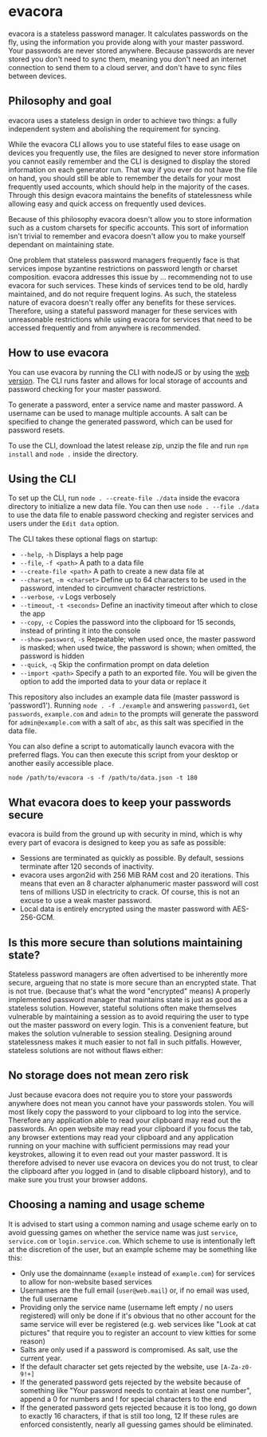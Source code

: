# evacora
evacora is a stateless password manager. It calculates passwords on the fly, using the information you provide along with your master password. Your passwords are never stored anywhere. Because passwords are never stored you don't need to sync them, meaning you don't need an internet connection to send them to a cloud server, and don't have to sync files between devices.

## Philosophy and goal
evacora uses a stateless design in order to achieve two things: a fully independent system and abolishing the requirement for syncing.

While the evacora CLI allows you to use stateful files to ease usage on devices you frequently use, the files are designed to never store information you cannot easily remember and the CLI is designed to display the stored information on each generator run. That way if you ever do not have the file on hand, you should still be able to remember the details for your most frequently used accounts, which should help in the majority of the cases. Through this design evacora maintains the benefits of statelessness while allowing easy and quick access on frequently used devices.

Because of this philosophy evacora doesn't allow you to store information such as a custom charsets for specific accounts. This sort of information isn't trivial to remember and evacora doesn't allow you to make yourself dependant on maintaining state.

One problem that stateless password managers frequently face is that services impose byzantine restrictions on password length or charset composition. evacora addresses this issue by ... recommending not to use evacora for such services. These kinds of services tend to be old, hardly maintained, and do not require frequent logins. As such, the stateless nature of evacora doesn't really offer any benefits for these services. Therefore, using a stateful password manager for these services with unreasonable restrictions while using evacora for services that need to be accessed frequently and from anywhere is recommended.

## How to use evacora
You can use evacora by running the CLI with nodeJS or by using the [web version](https://mahakadema.github.io/evacora). The CLI runs faster and allows for local storage of accounts and password checking for your master password.

To generate a password, enter a service name and master password. A username can be used to manage multiple accounts. A salt can be specified to change the generated password, which can be used for password resets.

To use the CLI, download the latest release zip, unzip the file and run `npm install` and `node .` inside the directory.

## Using the CLI
To set up the CLI, run `node . --create-file ./data` inside the evacora directory to initialize a new data file. You can then use `node . --file ./data` to use the data file to enable password checking and register services and users under the `Edit data` option.

The CLI takes these optional flags on startup:
- `--help`, `-h` Displays a help page
- `--file`, `-f <path>` A path to a data file
- `--create-file <path>` A path to create a new data file at
- `--charset`, `-m <charset>` Define up to 64 characters to be used in the password, intended to circumvent character restrictions.
- `--verbose`, `-v` Logs verbosely
- `--timeout`, `-t <seconds>` Define an inactivity timeout after which to close the app
- `--copy`, `-c` Copies the password into the clipboard for 15 seconds, instead of printing it into the console
- `--show-password`, `-s` Repeatable; when used once, the master password is masked; when used twice, the password is shown; when omitted, the password is hidden
- `--quick`, `-q` Skip the confirmation prompt on data deletion
- `--import <path>` Specify a path to an exported file. You will be given the option to add the imported data to your data or replace it

This repository also includes an example data file (master password is 'password1'). Running `node . -f ./example` and answering `password1`, `Get passwords`, `example.com` and `admin` to the prompts will generate the password for `admin@example.com` with a salt of `abc`, as this salt was specified in the data file.

You can also define a script to automatically launch evacora with the preferred flags. You can then execute this script from your desktop or another easily accessible place.
```
node /path/to/evacora -s -f /path/to/data.json -t 180
```

## What evacora does to keep your passwords secure
evacora is build from the ground up with security in mind, which is why every part of evacora is designed to keep you as safe as possible:
- Sessions are terminated as quickly as possible. By default, sessions terminate after 120 seconds of inactivity.
- evacora uses argon2id with 256 MiB RAM cost and 20 iterations. This means that even an 8 character alphanumeric master password will cost tens of millions USD in electricity to crack. Of course, this is not an excuse to use a weak master password.
- Local data is entirely encrypted using the master password with AES-256-GCM.

## Is this more secure than solutions maintaining state?
Stateless password managers are often advertised to be inherently more secure, argueing that no state is more secure than an encrypted state. That is not true. (because that's what the word "encrypted" means) A properly implemented password manager that maintains state is just as good as a stateless solution. However, stateful solutions often make themselves vulnerable by maintaining a session as to avoid requiring the user to type out the master password on every login. This is a convenient feature, but makes the solution vulnerable to session stealing. Designing around statelessness makes it much easier to not fall in such pitfalls. However, stateless solutions are not without flaws either:

## No storage does not mean zero risk
Just because evacora does not require you to store your passwords anywhere does not mean you cannot have your passwords stolen. You will most likely copy the password to your clipboard to log into the service. Therefore any application able to read your clipboard may read out the passwords. An open website may read your clipboard if you focus the tab, any browser extentions may read your clipboard and any application running on your machine with sufficient permissions may read your keystrokes, allowing it to even read out your master password. It is therefore advised to never use evacora on devices you do not trust, to clear the clipboard after you logged in (and to disable clipboard history), and to make sure you trust your browser addons.

## Choosing a naming and usage scheme
It is advised to start using a common naming and usage scheme early on to avoid guessing games on whether the service name was just `service`, `service.com` or `login.service.com`. Which scheme to use is intentionally left at the discretion of the user, but an example scheme may be something like this:
- Only use the domainname (`example` instead of `example.com`) for services to allow for non-website based services
- Usernames are the full email (`user@web.mail`) or, if no email was used, the full username
- Providing only the service name (username left empty / no users registered) will only be done if it's obvious that no other account for the same service will ever be registered (e.g. web services like "Look at cat pictures" that require you to register an account to view kitties for some reason)
- Salts are only used if a password is compromised. As salt, use the current year.
- If the default character set gets rejected by the website, use `[A-Za-z0-9!+]`
- If the generated password gets rejected by the website because of something like "Your password needs to contain at least one number", append a 0 for numbers and ! for special characters to the end
- If the generated password gets rejected because it is too long, go down to exactly 16 characters, if that is still too long, 12
If these rules are enforced consistently, nearly all guessing games should be eliminated.
